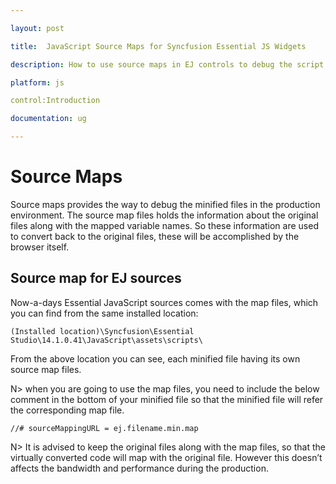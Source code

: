 ```yaml
---

layout: post

title:  JavaScript Source Maps for Syncfusion Essential JS Widgets

description: How to use source maps in EJ controls to debug the script files 

platform: js

control:Introduction

documentation: ug

---
```


# Source Maps

Source maps provides the way to debug the minified files in the production environment. The source map files holds the information about the original files along with the mapped variable names. So these information are used to convert back to the original files, these will be accomplished by the browser itself.

## Source map for EJ sources

Now-a-days Essential JavaScript sources comes with the map files, which you can find from the same installed location:

`(Installed location)\Syncfusion\Essential Studio\14.1.0.41\JavaScript\assets\scripts\`

From the above location you can see, each minified file having its own source map files. 

N>  when you are going to use the map files, you need to include the below comment in the bottom of your minified file so that the minified file will refer the corresponding map file.

`//# sourceMappingURL = ej.filename.min.map `

N> It is advised to keep the original files along with the map files, so that the virtually converted code will map with the original file. However this doesn’t affects the bandwidth and performance during the production.

